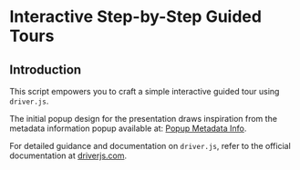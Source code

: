 # Interactive Step-by-Step Guided Tours

## Introduction

This script empowers you to craft a simple interactive guided tour using `driver.js`.

The initial popup design for the presentation draws inspiration from the metadata information popup available at:
[Popup Metadata Info](https://github.com/3liz/lizmap-javascript-scripts/blob/master/library/ui/popup_metadata_info).

For detailed guidance and documentation on `driver.js`, refer to the official documentation at [driverjs.com](https://driverjs.com/).
